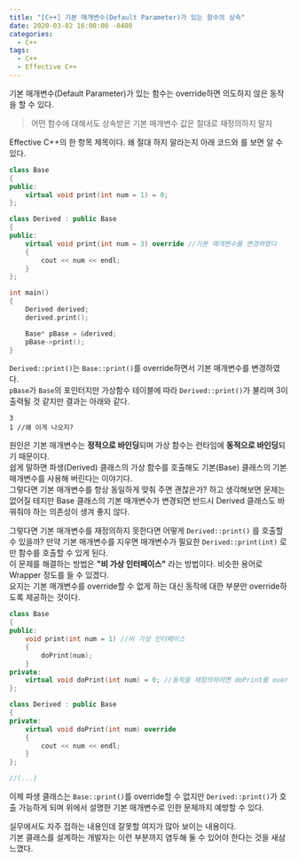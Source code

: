 ```yaml
---
title: "[C++] 기본 매개변수(Default Parameter)가 있는 함수의 상속"
date: 2020-03-02 16:00:00 -0400
categories:
  - C++
tags:
  - C++
  - Effective C++
---
```

기본 매개변수(Default Parameter)가 있는 함수는 override하면 의도하지 않은 동작을 할 수 있다.

> 어떤 함수에 대해서도 상속받은 기본 매개변수 값은 절대로 재정의하지 말자

Effective C++의 한 항목 제목이다. 왜 절대 하지 말라는지 아래 코드와 를 보면 알 수 있다.
```cpp
class Base
{
public:
    virtual void print(int num = 1) = 0;
};

class Derived : public Base
{
public:
    virtual void print(int num = 3) override //기본 매개변수를 변경하였다
    {
        cout << num << endl;
    }
};

int main()
{
    Derived derived;
    derived.print();

    Base* pBase = &derived;
    pBase->print();
}
```
`Derived::print()`는 `Base::print()`를 override하면서 기본 매개변수를 변경하였다.  
`pBase`가 `Base`의 포인터지만 가상함수 테이블에 따라 `Derived::print()`가 불리며 3이 출력될 것 같지만 결과는 아래와 같다.
```
3
1 //왜 이게 나오지?
```
원인은 기본 매개변수는 **정적으로 바인딩**되며 가상 함수는 런타임에 **동적으로 바인딩**되기 때문이다.  
쉽게 말하면 파생(Derived) 클래스의 가상 함수를 호출해도 기본(Base) 클래스의 기본 매개변수를 사용해 버린다는 이야기다.  
그렇다면 기본 매개변수를 항상 동일하게 맞춰 주면 괜찮은가? 하고 생각해보면 문제는 없어질 테지만 Base 클래스의 기본 매개변수가 변경되면 반드시 Derived 클래스도 바꿔줘야 하는 의존성이 생겨 좋지 않다.

그렇다면 기본 매개변수를 재정의하지 못한다면 어떻게 `Derived::print()` 를 호출할 수 있을까? 만약 기본 매개변수를 지우면 매개변수가 필요한 `Derived::print(int)` 로만 함수를 호출할 수 있게 된다.  
이 문제를 해결하는 방법은 **"비 가상 인터페이스"** 라는 방법이다. 비슷한 용어로 Wrapper 정도를 들 수 있겠다.  
요지는 기본 매개변수를 override할 수 없게 하는 대신 동작에 대한 부분만 override하도록 제공하는 것이다.
```cpp
class Base
{
public:
    void print(int num = 1) //비 가상 인터페이스
    {
        doPrint(num);
    }
private:
    virtual void doPrint(int num) = 0; //동작을 재정의하려면 doPrint를 override하면 된다
};

class Derived : public Base
{
private:
    virtual void doPrint(int num) override
    {
        cout << num << endl;
    }
};

//(...)
```
이제 파생 클래스는 `Base::print()`를 override할 수 없지만 `Derived::print()`가 호출 가능하게 되며 위에서 설명한 기본 매개변수로 인한 문제까지 예방할 수 있다.

실무에서도 자주 접하는 내용인데 잘못할 여지가 많아 보이는 내용이다.  
기본 클래스를 설계하는 개발자는 이런 부분까지 염두해 둘 수 있어야 한다는 것을 새삼 느꼈다.
